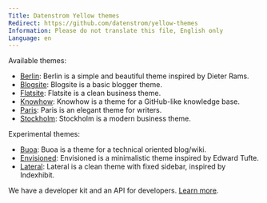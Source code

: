 ```yaml
---
Title: Datenstrom Yellow themes
Redirect: https://github.com/datenstrom/yellow-themes
Information: Please do not translate this file, English only
Language: en
---
```

Available themes:

* [Berlin](https://github.com/datenstrom/yellow-themes/tree/master/berlin): 
  Berlin is a simple and beautiful theme inspired by Dieter Rams.
* [Blogsite](https://github.com/datenstrom/yellow-themes/tree/master/blogsite): 
  Blogsite is a basic blogger theme.
* [Flatsite](https://github.com/datenstrom/yellow-themes/tree/master/flatsite): 
  Flatsite is a clean business theme.
* [Knowhow](https://github.com/datenstrom/yellow-themes/tree/master/knowhow): 
  Knowhow is a theme for a GitHub-like knowledge base.
* [Paris](https://github.com/datenstrom/yellow-themes/tree/master/paris): 
  Paris is an elegant theme for writers.
* [Stockholm](https://github.com/datenstrom/yellow-themes/tree/master/stockholm): 
  Stockholm is a modern business theme.

Experimental themes:

* [Buoa](https://github.com/bsnosi/yellow-theme-buoa):
  Buoa is a theme for a technical oriented blog/wiki.
* [Envisioned](https://github.com/nogginfuel/yellow-theme-envisioned):
  Envisioned is a minimalistic theme inspired by Edward Tufte.
* [Lateral](https://github.com/nibreh/yellow-theme-lateral):
  Lateral is a clean theme with fixed sidebar, inspired by Indexhibit.

We have a developer kit and an API for developers. [Learn more](https://developers.datenstrom.se/help/).
